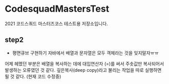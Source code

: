 # CodesquadMastersTest
 2021 코드스쿼드 마스터즈코스 테스트용 저장소입니다.
## step2
- 평면큐브 구현하기
자바에서 배열과 문자열은 모두 객체라는 것을 잊지말자ㅠㅠ

어제 헤멨던 부분은 배열을 복사하는 데에 대입연산자 (=)를 써서 주솟값만 복사되어서 발생하는 오류였던 것 같다.
깊은복사(deep copy)라고 불리는 작업을 따로 실행하면 될 것 같다. (현재 코드 수정중)